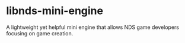 # libnds-mini-engine
A lightweight yet helpful mini engine that allows NDS game developers focusing on game creation.
